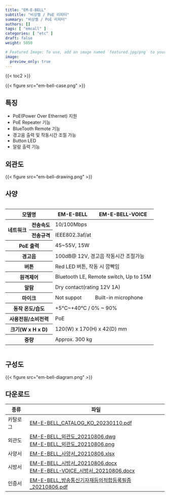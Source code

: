 ```yaml
---
title: "EM-E-BELL"
subtitle: "비상벨 / PoE 리피터"
summary: "비상벨 / PoE 리피터"
authors: []
tags: [ "emcall" ]
categories: [ "etc" ]
draft: false
weight: 5050

# Featured Image: To use, add an image named `featured.jpg/png` to your page's folder.
image:
  preview_only: true
---
```


{{< toc2 >}}

<div class="container">
<div class="row justify-content-center">
<div class="col-sm-6">

{{< figure src="em-bell-case.png" >}}

</div>
</div>
</div>

<div class="container">
<div class="row justify-content-center">
<div class="col-sm-6 pl-0">

## 특징

- PoE(Power Over Ethernet) 지원
- PoE Repeater 기능
- BlueTooth Remote 기능
- 경고음 출력 및 작동시간 조절 가능
- Button LED
- 알람 출력 기능

</div>
<div class="col-sm-6 pl-0">

## 외관도

{{< figure src="em-bell-drawing.png" >}}

</div>
</div>
</div>

## 사양

<div style="overflow-x: auto">
<table class="spec">
<thead>
<tr>
<th colspan="2">모델명</th>
<th>EM-E-BELL</th>
<th>EM-E-BELL-VOICE</th>
</tr>
</thead>
<tbody>
<tr>
<th rowspan="2">네트워크</th>
<th>전송속도</th>
<td colspan="2">10/100Mbps</td>
</tr>
<tr>
<th>전송규격</th>
<td colspan="2">IEEE802.3af/at</td>
</tr>
<tr>
<th colspan="2">PoE 출력</th>
<td colspan="2">45~55V, 15W</td>
</tr>
<tr>
<th colspan="2">경고음</th>
<td colspan="2">100dB@ 12V, 경고음 작동시간 조절가능</td>
</tr>
<tr>
<th colspan="2">버튼</th>
<td colspan="2">Red LED 버튼, 작동 시 깜빡임</td>
</tr>
<tr>
<th colspan="2">원격제어</th>
<td colspan="2">Bluetooth LE, Remote switch, Up to 15M</td>
</tr>
<tr>
<th colspan="2">알람</th>
<td colspan="2">Dry contact(rating 12V 1A)</td>
</tr>
<tr>
<th colspan="2">마이크</th>
<td>Not suppot</td>
<td>Built-in microphone</td>
</tr>
<tr>
<th colspan="2">동작 온도/습도</th>
<td colspan="2">+5℃~+40℃ / 0% ~ 90%</td>
</tr>
<tr>
<th colspan="2">사용전원/소비전력</th>
<td colspan="2">PoE</td>
</tr>
<tr>
<th colspan="2">크기(W x H x D)</th>
<td colspan="2">120(W) x 170(H) x 42(D) mm</td>
</tr>
<tr>
<th colspan="2">중량</th>
<td colspan="2">Approx. 300 kg</td>
</tr>
</tbody>
</table>
</div>

## 구성도

{{< figure src="em-bell-diagram.png" >}}

## 다운로드

종류 | 파일
---- | ----
카탈로그 | [EM-E-BELL_CATALOG_KO_20230110.pdf](https://www.emstone.com/data/sales/ko/EM-E-BELL_CATALOG_KO_20230110.pdf)
외관도 | [EM-E-BELL_외관도_20210806.dwg](https://www.emstone.com/data/sales/ko/EM-E-BELL_외관도_20210806.dwg)<br>[EM-E-BELL_외관도_20210806.png](https://www.emstone.com/data/sales/ko/EM-E-BELL_외관도_20210806.png)
사양서 | [EM-E-BELL_사양서_20210806.xlsx](https://www.emstone.com/data/sales/ko/EM-E-BELL_사양서_20210806.xlsx)
시방서 | [EM-E-BELL_시방서_20210806.docx](https://www.emstone.com/data/sales/ko/EM-E-BELL_시방서_20210806.docx)<br>[EM-E-BELL-VOICE_시방서_20210806.docx](https://www.emstone.com/data/sales/ko/EM-E-BELL-VOICE_시방서_20210806.docx)
인증서 | [EM-E-BELL_방송통신기자재등의적합등록필증_20210806.pdf](https://www.emstone.com/data/sales/ko/EM-E-BELL_방송통신기자재등의적합등록필증_20210806.pdf)